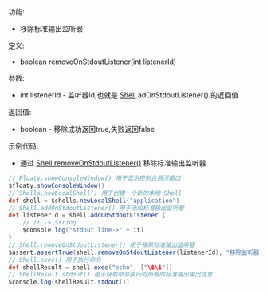 功能:

+ 移除标准输出监听器

定义:

+ boolean removeOnStdoutListener(int listenerId)

参数:

+ int listenerId - 监听器Id,也就是 [Shell](/API/Shell/Shell/README.md).adOnStdoutListener() 的返回值

返回值:

+ boolean - 移除成功返回true,失败返回false

示例代码:

+ 通过 [Shell.removeOnStdoutListener()](/API/Shell/Shell/README.md?id=removeOnStdoutListener)
  移除标准输出监听器

```groovy
// Floaty.showConsoleWindow() 用于显示控制台悬浮窗口
$floaty.showConsoleWindow()
// Shells.newLocalShell() 用于创建一个新的本地 Shell
def shell = $shells.newLocalShell("application")
// Shell.addOnStdoutListener() 用于添加标准输出监听器
def listenerId = shell.addOnStdoutListener {
    // it -> String
    $console.log("stdout line->" + it)
}
// Shell.removeOnStdoutListener() 用于移除标准输出监听器
$assert.assertTrue(shell.removeOnStdoutListener(listenerId), "移除监听器")
// Shell.exec() 用于执行命令
def shellResult = shell.exec("echo", ["\$\$"])
// ShellResult.stdout() 用于获取命令执行时所有的标准输出输出信息
$console.log(shellResult.stdout())
```